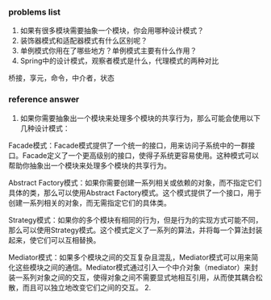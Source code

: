 ### problems list
1. 如果有很多模块需要抽象一个模块，你会用哪种设计模式？
2. 装饰器模式和适配器模式有什么区别呢？
3. 单例模式你用在了哪些地方？单例模式主要有什么作用？
4. Spring中的设计模式，观察者模式是什么，代理模式的两种对比

桥接，享元，命令，中介者，状态
### reference answer

1. 如果你需要抽象出一个模块来处理多个模块的共享行为，那么可能会使用以下几种设计模式：

Facade模式：Facade模式提供了一个统一的接口，用来访问子系统中的一群接口。Facade定义了一个更高级别的接口，使得子系统更容易使用。这种模式可以帮助你抽象出一个模块来处理多个模块的共享行为。

Abstract Factory模式：如果你需要创建一系列相关或依赖的对象，而不指定它们具体的类，那么可以使用Abstract Factory模式。这个模式提供了一个接口，用于创建一系列相关的对象，而无需指定它们的具体类。

Strategy模式：如果你的多个模块有相同的行为，但是行为的实现方式可能不同，那么可以使用Strategy模式。这个模式定义了一系列的算法，并将每一个算法封装起来，使它们可以互相替换。

Mediator模式：如果多个模块之间的交互复杂且混乱，Mediator模式可以用来简化这些模块之间的通信。Mediator模式通过引入一个中介对象（mediator）来封装一系列对象之间的交互，使得对象之间不需要显式地相互引用，从而使其耦合松散，而且可以独立地改变它们之间的交互。
2.
